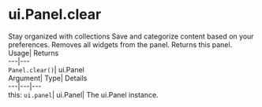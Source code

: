 
#  ui.Panel.clear
Stay organized with collections  Save and categorize content based on your preferences. 
Removes all widgets from the panel. 
Returns this panel.
Usage| Returns  
---|---  
`Panel.clear()`| ui.Panel  
Argument| Type| Details  
---|---|---  
this: `ui.panel`| ui.Panel| The ui.Panel instance.  

